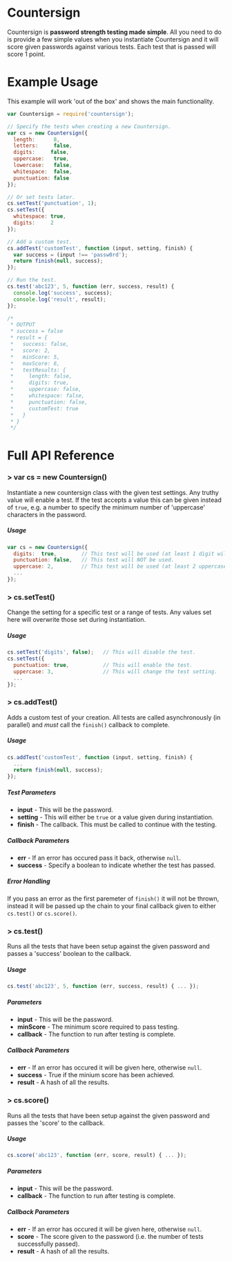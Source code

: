 # Countersign
Countersign is **password strength testing made simple**. All you need to do is provide a few simple values when you instantiate Countersign and it will score given passwords against various tests. Each test that is passed will score 1 point.


# Example Usage
This example will work 'out of the box' and shows the main functionality.

```javascript
var Countersign = require('countersign');

// Specify the tests when creating a new Countersign.
var cs = new Countersign({
  length:      8,
  letters:     false,
  digits:     false,
  uppercase:   true,
  lowercase:   false,
  whitespace:  false,
  punctuation: false
});

// Or set tests later.
cs.setTest('punctuation', 1);
cs.setTest({
  whitespace: true,
  digits:     2
});

// Add a custom test.
cs.addTest('customTest', function (input, setting, finish) {
  var success = (input !== 'passw0rd');
  return finish(null, success);
});

// Run the test.
cs.test('abc123', 5, function (err, success, result) {
  console.log('success', success);
  console.log('result', result);
});

/*
 * OUTPUT
 * success = false
 * result = {
 *   success: false,
 *   score: 2,
 *   minScore: 5,
 *   maxScore: 6,
 *   testResults: {
 *     length: false,
 *     digits: true,
 *     uppercase: false,
 *     whitespace: false,
 *     punctuation: false,
 *     customTest: true
 *   }
 * }
 */
```


# Full API Reference

### > var cs = new Countersign()
Instantiate a new countersign class with the given test settings. Any truthy value will enable a test. If the test accepts a value this can be given instead of `true`, e.g. a number to specify the minimum number of 'uppercase' characters in the password.

##### Usage
```javascript
var cs = new Countersign({
  digits:  true,        // This test will be used (at least 1 digit will be required).
  punctuation: false,   // This test will NOT be used.
  uppercase: 2,         // This test will be used (at least 2 uppercase letters will be required).
  ...
});
```


### > cs.setTest()
Change the setting for a specific test or a range of tests. Any values set here will overwrite those set during instantiation.

##### Usage
```javascript
cs.setTest('digits', false);   // This will disable the test.
cs.setTest({
  punctuation: true,           // This will enable the test.
  uppercase: 3,                // This will change the test setting.
  ...
});
```


### > cs.addTest()
Adds a custom test of your creation. All tests are called asynchronously (in parallel) and *must* call the `finish()` callback to complete.

##### Usage
```javascript
cs.addTest('customTest', function (input, setting, finish) {
  ...
  return finish(null, success);
});
```

##### Test Parameters
* **input** - This will be the password.
* **setting** - This will either be `true` or a value given during instantiation.
* **finish** - The callback. This must be called to continue with the testing.

##### Callback Parameters
* **err** - If an error has occured pass it back, otherwise `null`.
* **success** - Specify a boolean to indicate whether the test has passed.

##### Error Handling
If you pass an error as the first paremeter of `finish()` it will not be thrown, instead it will be passed up the chain to your final callback given to either `cs.test()` or `cs.score()`.


### > cs.test()
Runs all the tests that have been setup against the given password and passes a 'success' boolean to the callback.

##### Usage
```javascript
cs.test('abc123', 5, function (err, success, result) { ... });
```

##### Parameters
* **input** - This will be the password.
* **minScore** - The minimum score required to pass testing.
* **callback** - The function to run after testing is complete.

##### Callback Parameters
* **err** - If an error has occured it will be given here, otherwise `null`.
* **success** - True if the minium score has been achieved.
* **result** - A hash of all the results.

### > cs.score()
Runs all the tests that have been setup against the given password and passes the 'score' to the callback.

##### Usage
```javascript
cs.score('abc123', function (err, score, result) { ... });
```

##### Parameters
* **input** - This will be the password.
* **callback** - The function to run after testing is complete.

##### Callback Parameters
* **err** - If an error has occured it will be given here, otherwise `null`.
* **score** - The score given to the password (i.e. the number of tests successfully passed).
* **result** - A hash of all the results.
